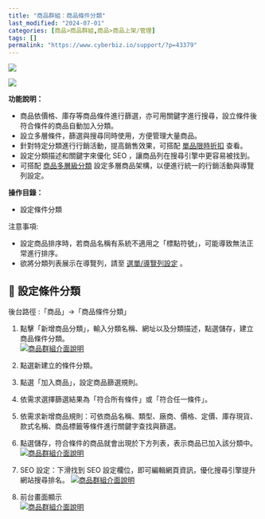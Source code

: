 ```yaml
---
title: "商品群組：商品條件分類"
last_modified: "2024-07-01"
categories: [商品>商品群組,商品>商品上架/管理]
tags: []
permalink: "https://www.cyberbiz.io/support/?p=43379"
---
```


![](https://www.cyberbiz.io/support/wp-content/uploads/適用站別.png)

[![](https://www.cyberbiz.io/support/wp-content/uploads/台灣站.png)](https://www.cyberbiz.io/support/?page_id=2490)

**功能說明：**  

* 商品依價格、庫存等商品條件進行篩選，亦可用關鍵字進行搜尋，設立條件後符合條件的商品自動加入分類。
* 設立多層條件，篩選與搜尋同時使用，方便管理大量商品。
* 針對特定分類進行行銷活動，提高銷售效果，可搭配 [單品限時折扣](https://www.cyberbiz.io/support/?p=3368) 查看。
* 設定分類描述和關鍵字來優化 SEO ，讓商品列在搜尋引擎中更容易被找到。
* 可搭配 [商品多層級分類](https://www.cyberbiz.io/support/?p=43450) 設定多層商品架構，以便進行統一的行銷活動與導覽列設定。

**操作目錄：**

* 設定條件分類

注意事項:  

* 設定商品排序時，若商品名稱有系統不適用之「標點符號」，可能導致無法正常進行排序。
* 欲將分類列表展示在導覽列，請至 [選單/導覽列設定](https://www.cyberbiz.io/support/?p=33935) 。



## 📌 設定條件分類

後台路徑 :「商品」→「商品條件分類」  


1. 點擊「新增商品分類」，輸入分類名稱、網址以及分類描述，點選儲存，建立商品條件分類。  
[![商品群組介面說明](https://www.cyberbiz.io/support/wp-content/uploads/商品條件分類01-1.png)](https://www.cyberbiz.io/support/wp-content/uploads/商品條件分類01-1.png)



2. 點選新建立的條件分類。


3. 點選「加入商品」，設定商品篩選規則。


4. 依需求選擇篩選結果為「符合所有條件」或「符合任一條件」。


5. 依需求新增商品規則：可依商品名稱、類型、廠商、價格、定價、庫存現貨、款式名稱、商品標籤等條件進行關鍵字查找與篩選。


6. 點選儲存，符合條件的商品就會出現於下方列表，表示商品已加入該分類中。
[![商品群組介面說明](https://www.cyberbiz.io/support/wp-content/uploads/商品條件分類02-1.png)](https://www.cyberbiz.io/support/wp-content/uploads/商品條件分類02-1.png)




7. SEO 設定：下滑找到 SEO 設定欄位，即可編輯網頁資訊，優化搜尋引擎提升網站搜尋排名。 [![商品群組介面說明](https://www.cyberbiz.io/support/wp-content/uploads/商品條件分類03.png)](https://www.cyberbiz.io/support/wp-content/uploads/商品條件分類03.png)


8. 前台畫面顯示  
[![商品群組介面說明](https://www.cyberbiz.co/support/wp-content/uploads/2020/03/智慧群組09.png)](https://www.cyberbiz.co/support/wp-content/uploads/2020/03/智慧群組09.png)

